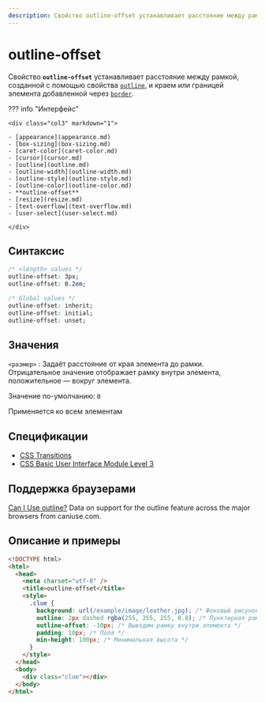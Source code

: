 ```yaml
---
description: Свойство outline-offset устанавливает расстояние между рамкой, созданной с помощью свойства outline, и краем или границей элемента добавленной через border
---
```


# outline-offset

Свойство **`outline-offset`** устанавливает расстояние между рамкой, созданной с помощью свойства [`outline`](outline.md), и краем или границей элемента добавленной через [`border`](border.md).

??? info "Интерфейс"

    <div class="col3" markdown="1">

    - [appearance](appearance.md)
    - [box-sizing](box-sizing.md)
    - [caret-color](caret-color.md)
    - [cursor](cursor.md)
    - [outline](outline.md)
    - [outline-width](outline-width.md)
    - [outline-style](outline-style.md)
    - [outline-color](outline-color.md)
    - **outline-offset**
    - [resize](resize.md)
    - [text-overflow](text-overflow.md)
    - [user-select](user-select.md)

    </div>

## Синтаксис

```css
/* <length> values */
outline-offset: 3px;
outline-offset: 0.2em;

/* Global values */
outline-offset: inherit;
outline-offset: initial;
outline-offset: unset;
```

## Значения

`<размер>`
: Задаёт расстояние от края элемента до рамки. Отрицательное значение отображает рамку внутри элемента, положительное — вокруг элемента.

Значение по-умолчанию: `0`

Применяется ко всем элементам

## Спецификации

- [CSS Transitions](https://drafts.csswg.org/css-transitions/#animatable-css)
- [CSS Basic User Interface Module Level 3](https://drafts.csswg.org/css-ui-3/#outline-offset)

## Поддержка браузерами

<p class="ciu_embed" data-feature="outline" data-periods="future_1,current,past_1,past_2">
  <a href="http://caniuse.com/#feat=outline">Can I Use outline?</a> Data on support for the outline feature across the major browsers from caniuse.com.
</p>

## Описание и примеры

```html
<!DOCTYPE html>
<html>
  <head>
    <meta charset="utf-8" />
    <title>outline-offset</title>
    <style>
      .clue {
        background: url(/example/image/leather.jpg); /* Фоновый рисунок */
        outline: 2px dashed rgba(255, 255, 255, 0.8); /* Пунктирная рамка */
        outline-offset: -10px; /* Выводим рамку внутри элемента */
        padding: 10px; /* Поля */
        min-height: 100px; /* Минимальная высота */
      }
    </style>
  </head>
  <body>
    <div class="clue"></div>
  </body>
</html>
```
